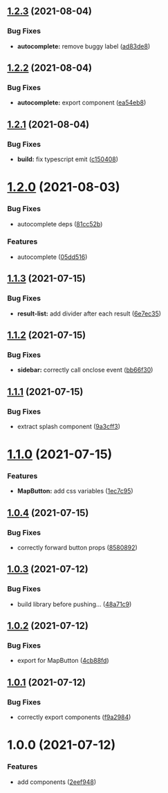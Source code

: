## [1.2.3](https://github.com/DaVikingCode/react-components/compare/v1.2.2...v1.2.3) (2021-08-04)


### Bug Fixes

* **autocomplete:** remove buggy label ([ad83de8](https://github.com/DaVikingCode/react-components/commit/ad83de8d5bf329cacffb4a0ff3da7a10de20efcc))

## [1.2.2](https://github.com/DaVikingCode/react-components/compare/v1.2.1...v1.2.2) (2021-08-04)


### Bug Fixes

* **autocomplete:** export component ([ea54eb8](https://github.com/DaVikingCode/react-components/commit/ea54eb8af02b5eac0900ca65b52e708a05d33546))

## [1.2.1](https://github.com/DaVikingCode/react-components/compare/v1.2.0...v1.2.1) (2021-08-04)


### Bug Fixes

* **build:** fix typescript emit ([c150408](https://github.com/DaVikingCode/react-components/commit/c1504082794c819e37888ef943ddd53d5228315f))

# [1.2.0](https://github.com/DaVikingCode/react-components/compare/v1.1.3...v1.2.0) (2021-08-03)


### Bug Fixes

* autocomplete deps ([81cc52b](https://github.com/DaVikingCode/react-components/commit/81cc52babcc4d14b9fcfa101a6ee9b5337ac94c4))


### Features

* autocomplete ([05dd516](https://github.com/DaVikingCode/react-components/commit/05dd51677db27b876d0a7cf655622e6973a1e3de))

## [1.1.3](https://github.com/DaVikingCode/react-components/compare/v1.1.2...v1.1.3) (2021-07-15)


### Bug Fixes

* **result-list:** add divider after each result ([6e7ec35](https://github.com/DaVikingCode/react-components/commit/6e7ec350d2defe82cade40b093669b5dc4556057))

## [1.1.2](https://github.com/DaVikingCode/react-components/compare/v1.1.1...v1.1.2) (2021-07-15)


### Bug Fixes

* **sidebar:** correctly call onclose event ([bb66f30](https://github.com/DaVikingCode/react-components/commit/bb66f300c446f49e3c3f2ec9390c7b0769d5ca1b))

## [1.1.1](https://github.com/DaVikingCode/react-components/compare/v1.1.0...v1.1.1) (2021-07-15)


### Bug Fixes

* extract splash component ([9a3cff3](https://github.com/DaVikingCode/react-components/commit/9a3cff3e9948f4cdac508e8f6cc31ced047935c8))

# [1.1.0](https://github.com/DaVikingCode/react-components/compare/v1.0.4...v1.1.0) (2021-07-15)


### Features

* **MapButton:** add css variables ([1ec7c95](https://github.com/DaVikingCode/react-components/commit/1ec7c952da0b9e28b973abab6d0e356cfe091b3c))

## [1.0.4](https://github.com/DaVikingCode/react-components/compare/v1.0.3...v1.0.4) (2021-07-15)


### Bug Fixes

* correctly forward button props ([8580892](https://github.com/DaVikingCode/react-components/commit/85808927a11cf7a91245dbc56434b4bfef5d1c75))

## [1.0.3](https://github.com/DaVikingCode/react-components/compare/v1.0.2...v1.0.3) (2021-07-12)


### Bug Fixes

* build library before pushing... ([48a71c9](https://github.com/DaVikingCode/react-components/commit/48a71c956b16fbefca5f1880c1f67e846365fa04))

## [1.0.2](https://github.com/DaVikingCode/react-components/compare/v1.0.1...v1.0.2) (2021-07-12)


### Bug Fixes

* export for MapButton ([4cb88fd](https://github.com/DaVikingCode/react-components/commit/4cb88fd997050e974a494b752e32497d953eefa0))

## [1.0.1](https://github.com/DaVikingCode/react-components/compare/v1.0.0...v1.0.1) (2021-07-12)


### Bug Fixes

* correctly export components ([f9a2984](https://github.com/DaVikingCode/react-components/commit/f9a298402bb21ec0d6f486a4cc59184a0e502f04))

# 1.0.0 (2021-07-12)


### Features

* add components ([2eef948](https://github.com/DaVikingCode/react-components/commit/2eef948f65fee92f33c68aa88b019cb0827a9ce4))
